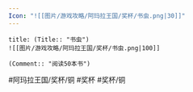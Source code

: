 ```yaml
---
Icon: "![[图片/游戏攻略/阿玛拉王国/奖杯/书虫.png|30]]"
---
```

```ad-common-bronze-trophy
title: (Title:: "书虫")
![[图片/游戏攻略/阿玛拉王国/奖杯/书虫.png|100]]

(Comment:: "阅读50本书")
```

#阿玛拉王国/奖杯/铜 #奖杯 #奖杯/铜
